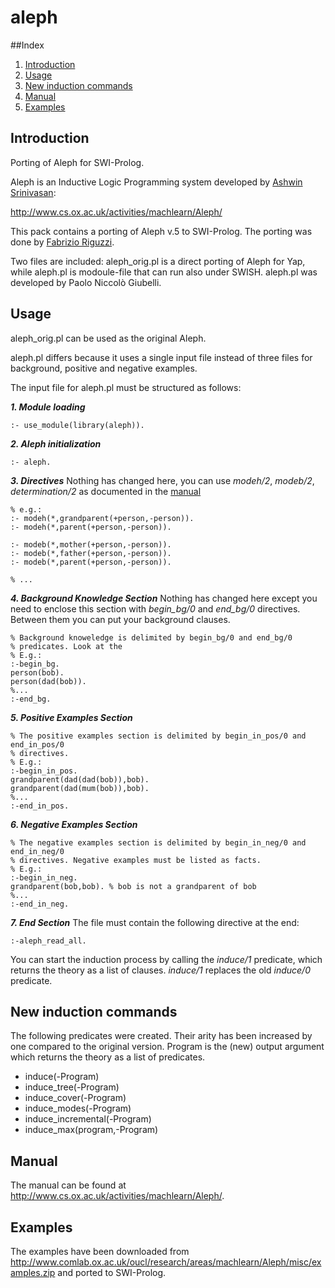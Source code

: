 # aleph

##Index

1. [Introduction](#introduction)
2. [Usage](#usage)
3. [New induction commands](#new-induction-commands)
4. [Manual](#manual)
5. [Examples](#examples)

## Introduction

Porting of Aleph for SWI-Prolog.

Aleph is an Inductive Logic Programming system developed by [Ashwin Srinivasan](https://www.iiitd.edu.in/~ashwin/):

http://www.cs.ox.ac.uk/activities/machlearn/Aleph/

This pack contains a porting of Aleph v.5 to SWI-Prolog. The porting was done by [Fabrizio Riguzzi](http://ds.ing.unife.it/~friguzzi/).

Two files are included: aleph_orig.pl is a direct porting of Aleph for Yap, while aleph.pl is modoule-file that can run also under SWISH.
aleph.pl was developed by Paolo Niccolò Giubelli.


## Usage
aleph_orig.pl can be used as the original Aleph.

aleph.pl differs because it uses a single input file instead of three files for background, positive and negative examples.

The input file for aleph.pl must be structured as follows:

***1. Module loading*** 
```
:- use_module(library(aleph)).
```
***2. Aleph initialization***
```
:- aleph.
```
***3. Directives***
Nothing has changed here, you can use *modeh/2*, *modeb/2*, *determination/2* as documented in the [manual](#manual)
```
% e.g.: 
:- modeh(*,grandparent(+person,-person)).
:- modeh(*,parent(+person,-person)).

:- modeb(*,mother(+person,-person)).
:- modeb(*,father(+person,-person)).
:- modeb(*,parent(+person,-person)).

% ...
```
***4. Background Knowledge Section***
Nothing has changed here except you need to enclose this section with *begin_bg/0* and *end_bg/0* directives. Between them you can put your background clauses. 
```
% Background knoweledge is delimited by begin_bg/0 and end_bg/0
% predicates. Look at the 
% E.g.:
:-begin_bg.
person(bob).
person(dad(bob)).
%...
:-end_bg.
```
***5. Positive Examples Section***
```
% The positive examples section is delimited by begin_in_pos/0 and end_in_pos/0
% directives.
% E.g.:
:-begin_in_pos.
grandparent(dad(dad(bob)),bob).
grandparent(dad(mum(bob)),bob).
%...
:-end_in_pos.
```
***6. Negative Examples Section***
```
% The negative examples section is delimited by begin_in_neg/0 and end_in_neg/0
% directives. Negative examples must be listed as facts.
% E.g.:
:-begin_in_neg.
grandparent(bob,bob). % bob is not a grandparent of bob
%...
:-end_in_neg.
```
***7. End Section***
The file must contain the following directive at the end:
```
:-aleph_read_all.
```

You can start the induction process by calling the *induce/1* predicate, which returns the theory as a list of clauses. *induce/1* replaces the old *induce/0* predicate.

## New induction commands
The following predicates were created. Their arity has been increased by one compared to the original version. Program is the (new) output argument which returns the theory as a list of predicates.

- induce(-Program)
- induce_tree(-Program)
- induce_cover(-Program)
- induce_modes(-Program)
- induce_incremental(-Program)
- induce_max(program,-Program)

## Manual
The manual can be found at http://www.cs.ox.ac.uk/activities/machlearn/Aleph/.

## Examples
The examples have been downloaded from http://www.comlab.ox.ac.uk/oucl/research/areas/machlearn/Aleph/misc/examples.zip and ported to SWI-Prolog.